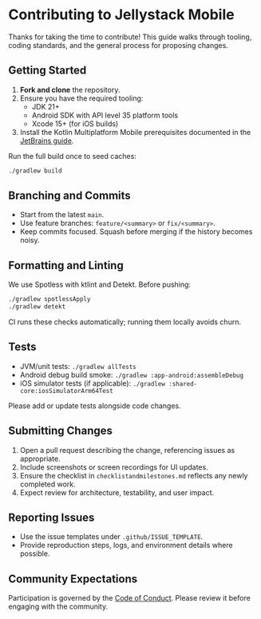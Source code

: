 # Contributing to Jellystack Mobile

Thanks for taking the time to contribute! This guide walks through tooling, coding standards, and the general process for proposing changes.

## Getting Started

1. **Fork and clone** the repository.
2. Ensure you have the required tooling:
   - JDK 21+
   - Android SDK with API level 35 platform tools
   - Xcode 15+ (for iOS builds)
3. Install the Kotlin Multiplatform Mobile prerequisites documented in the [JetBrains guide](https://www.jetbrains.com/help/kotlin-multiplatform-dev/setup.html).

Run the full build once to seed caches:

```bash
./gradlew build
```

## Branching and Commits

- Start from the latest `main`.
- Use feature branches: `feature/<summary>` or `fix/<summary>`.
- Keep commits focused. Squash before merging if the history becomes noisy.

## Formatting and Linting

We use Spotless with ktlint and Detekt. Before pushing:

```bash
./gradlew spotlessApply
./gradlew detekt
```

CI runs these checks automatically; running them locally avoids churn.

## Tests

- JVM/unit tests: `./gradlew allTests`
- Android debug build smoke: `./gradlew :app-android:assembleDebug`
- iOS simulator tests (if applicable): `./gradlew :shared-core:iosSimulatorArm64Test`

Please add or update tests alongside code changes.

## Submitting Changes

1. Open a pull request describing the change, referencing issues as appropriate.
2. Include screenshots or screen recordings for UI updates.
3. Ensure the checklist in `checklistandmilestones.md` reflects any newly completed work.
4. Expect review for architecture, testability, and user impact.

## Reporting Issues

- Use the issue templates under `.github/ISSUE_TEMPLATE`.
- Provide reproduction steps, logs, and environment details where possible.

## Community Expectations

Participation is governed by the [Code of Conduct](./CODE_OF_CONDUCT.md). Please review it before engaging with the community.
